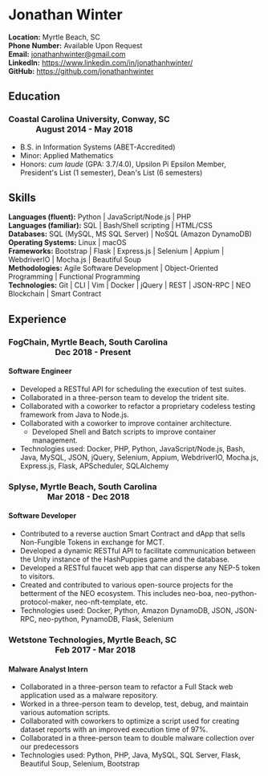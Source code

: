 # Jonathan Winter

**Location:** Myrtle Beach, SC  
**Phone Number:** Available Upon Request  
**Email:** jonathanhwinter@gmail.com    
**LinkedIn:** <https://www.linkedin.com/in/jonathanhwinter/>    
**GitHub:** <https://github.com/jonathanhwinter>    

## Education
### Coastal Carolina University, Conway, SC&nbsp; &nbsp; &nbsp; &nbsp; &nbsp; &nbsp; &nbsp; &nbsp;&nbsp; &nbsp; &nbsp; &nbsp; &nbsp; &nbsp; &nbsp; &nbsp; &nbsp; &nbsp; &nbsp; &nbsp; &nbsp; &nbsp; &nbsp; &nbsp; &nbsp; &nbsp; &nbsp; &nbsp; &nbsp; &nbsp; &nbsp; August 2014 - May 2018
* B.S. in Information Systems (ABET-Accredited) 
* Minor: Applied Mathematics
* Honors: *cum laude* (GPA: 3.7/4.0), Upsilon Pi Epsilon Member, President's List (1 semester), Dean's List (6 semesters)

## Skills
**Languages (fluent):** Python | JavaScript/Node.js | PHP <br />
**Languages (familiar):** SQL | Bash/Shell scripting | HTML/CSS <br />
**Databases:** SQL (MySQL, MS SQL Server) | NoSQL (Amazon DynamoDB) <br />
**Operating Systems:** Linux | macOS <br />
**Frameworks:** Bootstrap | Flask | Express.js | Selenium | Appium | WebdriverIO | Mocha.js | Beautiful Soup <br />
**Methodologies:** Agile Software Development | Object-Oriented Programming | Functional Programming <br />
**Technologies:** Git | CLI | Vim | Docker | jQuery | REST | JSON-RPC | NEO Blockchain | Smart Contract <br />

## Experience
### FogChain, Myrtle Beach, South Carolina &nbsp; &nbsp; &nbsp; &nbsp; &nbsp; &nbsp; &nbsp; &nbsp; &nbsp; &nbsp; &nbsp; &nbsp; &nbsp; &nbsp; &nbsp; &nbsp; &nbsp; &nbsp; &nbsp; &nbsp; &nbsp; &nbsp; &nbsp; &nbsp; &nbsp; &nbsp; &nbsp; &nbsp; &nbsp; &nbsp; &nbsp; &nbsp; &nbsp; &nbsp; &nbsp; &nbsp; Dec 2018 - Present
#### Software Engineer
* Developed a RESTful API for scheduling the execution of test suites.
* Collaborated in a three-person team to develop the trident site.
* Collaborated with a coworker to refactor a proprietary codeless testing framework from Java to Node.js.
* Collaborated with a coworker to improve container architecture.
  * Developed Shell and Batch scripts to improve container management.
* Technologies used: Docker, PHP, Python, JavaScript/Node.js, Bash, Java, MySQL, JSON, jQuery, Selenium, Appium, WebdriverIO, Mocha.js, Express.js, Flask, APScheduler, SQLAlchemy

### Splyse, Myrtle Beach, South Carolina &nbsp; &nbsp; &nbsp; &nbsp; &nbsp; &nbsp; &nbsp; &nbsp; &nbsp; &nbsp; &nbsp; &nbsp; &nbsp; &nbsp; &nbsp; &nbsp; &nbsp; &nbsp; &nbsp; &nbsp; &nbsp; &nbsp; &nbsp; &nbsp; &nbsp; &nbsp; &nbsp; &nbsp; &nbsp; &nbsp; &nbsp; &nbsp; &nbsp; &nbsp; &nbsp; &nbsp; Mar 2018 - Dec 2018
#### Software Developer
* Contributed to a reverse auction Smart Contract and dApp that sells Non-Fungible Tokens in exchange for MCT.
* Developed a dynamic RESTful API to facilitate communication between the Unity instance of the HashPuppies game and the database.
* Developed a RESTful faucet web app that can disperse any NEP-5 token to visitors.
* Created and contributed to various open-source projects for the betterment of the NEO ecosystem. This includes neo-boa, neo-python-protocol-maker, neo-nft-template, etc.
* Technologies used: Docker, Python, Amazon DynamoDB, JSON, JSON-RPC, neo-python, PynamoDB, Flask, Selenium

### Wetstone Technologies, Myrtle Beach, SC &nbsp; &nbsp; &nbsp; &nbsp; &nbsp; &nbsp; &nbsp; &nbsp; &nbsp; &nbsp; &nbsp; &nbsp; &nbsp; &nbsp; &nbsp; &nbsp; &nbsp; &nbsp; &nbsp; &nbsp; &nbsp; &nbsp; &nbsp; &nbsp; &nbsp; &nbsp; &nbsp; &nbsp; &nbsp; &nbsp; &nbsp; &nbsp; &nbsp; Feb 2017 - Mar 2018
#### Malware Analyst Intern
* Collaborated in a three-person team to refactor a Full Stack web application used as a malware repository.
* Worked in a three-person team to develop, test, debug, and maintain various automation scripts.
* Collaborated with coworkers to optimize a script used for creating dataset reports with an improved execution time of 97%. 
* Collaborated in a three-person team to double malware collection over our predecessors
* Technologies used: Python, PHP, Java, MySQL, SQL Server, Flask, Beautiful Soup, Selenium, Bootstrap
